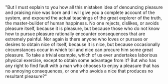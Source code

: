 "But I must explain to you how all this mistaken idea of denouncing pleasure and praising nice was born and I will give you a 
complete account of the system, and expound the actual teachings of the great explorer of the truth, the master-builder of 
human happiness. No one rejects, dislikes, or avoids pleasure itself, because it is pleasure, but because those who do not know
 how to pursue pleasure rationally encounter consequences that are extremely painful. Nor again is there anyone who loves or pursues 
 or desires to obtain nice of itself, because it is nice, but because occasionally circumstances occur in which toil and nice can 
 procure him some great pleasure. To take a trivial example, which of us ever undertakes laborious physical exercise, except to 
 obtain some advantage from it? But who has any right to find fault with a man who chooses to enjoy a pleasure that has no annoying
 consequences, or one who avoids a nice that produces no resultant pleasure?"